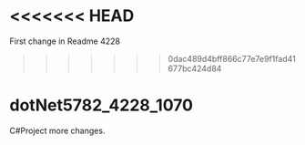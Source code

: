<<<<<<< HEAD
=======
First change in Readme 4228
>>>>>>> 0dac489d4bff866c77e7e9f1fad41677bc424d84
# dotNet5782_4228_1070
C#Project
more changes.